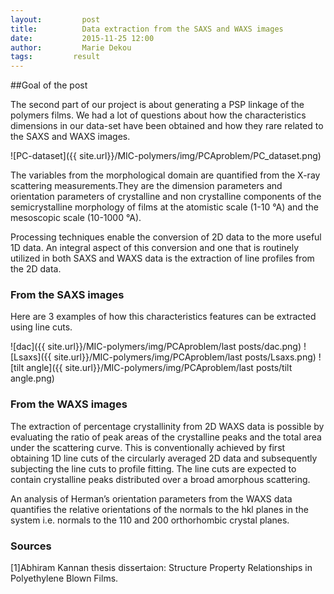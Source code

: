 ```yaml
---
layout:     	post
title:      	Data extraction from the SAXS and WAXS images
date:       	2015-11-25 12:00
author:     	Marie Dekou
tags:         result
---
```


##Goal of the post

The second part of our project is about generating a PSP linkage of the polymers films. We had a lot of questions about how the characteristics dimensions in our data-set have been obtained and how they rare related to the SAXS and WAXS images.

![PC-dataset]({{ site.url}}/MIC-polymers/img/PCAproblem/PC_dataset.png)

The variables from the morphological domain are quantified from the X-ray scattering measurements.They are  the dimension parameters and orientation parameters of crystalline and non crystalline
components of the semicrystalline morphology of films at the atomistic scale (1-10 °A)
and the mesoscopic scale (10-1000 °A).

Processing techniques enable the conversion of 2D data to the more useful 1D data. An integral aspect of this conversion and one that is routinely utilized in both SAXS and WAXS data is the extraction of line profiles
from the 2D data.

### From the SAXS images 

Here are 3 examples of how this characteristics features can be extracted using line cuts. 

![dac]({{ site.url}}/MIC-polymers/img/PCAproblem/last posts/dac.png) 
![Lsaxs]({{ site.url}}/MIC-polymers/img/PCAproblem/last posts/Lsaxs.png) 
![tilt angle]({{ site.url}}/MIC-polymers/img/PCAproblem/last posts/tilt angle.png) 

### From the WAXS images 

The extraction of percentage crystallinity from 2D WAXS data is possible by evaluating the
ratio of peak areas of the crystalline peaks and the total area under the scattering curve.
This is conventionally achieved by first obtaining 1D line cuts of the circularly averaged 2D
data and subsequently subjecting the line cuts to profile fitting. The line cuts are expected
to contain crystalline peaks distributed over a broad amorphous scattering.

An analysis of Herman’s orientation parameters from the WAXS data quantifies the relative
orientations of the normals to the hkl planes in the system i.e. normals to the 110 and 200
orthorhombic crystal planes.

### Sources

[1]Abhiram Kannan thesis dissertaion: Structure Property Relationships in Polyethylene Blown Films.

